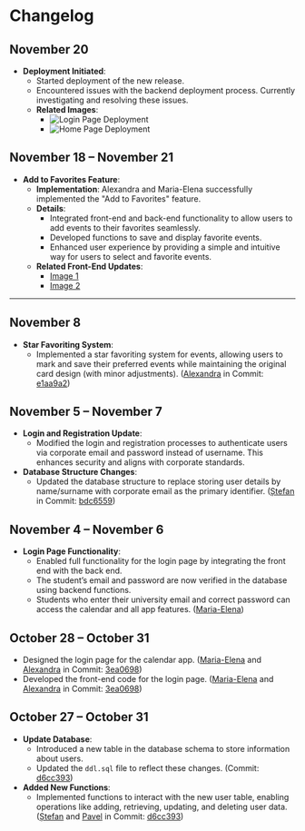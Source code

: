 # Changelog

## November 20  
- **Deployment Initiated**:  
  - Started deployment of the new release.  
  - Encountered issues with the backend deployment process. Currently investigating and resolving these issues.  
  - **Related Images**:  
    - ![Login Page Deployment](https://drive.google.com/file/d/1GjjPIRy92s9uO3DNG6Dzv8WdJtvlxk1j/view?usp=sharing "Login Page Deployment")  
    - ![Home Page Deployment](https://drive.google.com/file/d/18B8CnsQ20QGIlW3tkOaEOR_-mWa1HQTp/view?usp=sharing "Home Page Deployment")  

## November 18 – November 21  
- **Add to Favorites Feature**:  
  - **Implementation**: Alexandra and Maria-Elena successfully implemented the "Add to Favorites" feature.  
  - **Details**:  
    - Integrated front-end and back-end functionality to allow users to add events to their favorites seamlessly.  
    - Developed functions to save and display favorite events.  
    - Enhanced user experience by providing a simple and intuitive way for users to select and favorite events.  
  - **Related Front-End Updates**:  
    - [Image 1](https://drive.google.com/file/d/1Tf61BN6f8n-N3sKaYLQ4fUnXkwzof0Ch/view?usp=sharing)  
    - [Image 2](https://drive.google.com/file/d/1e-ItMNJOVfWEWux50IwN74J7ZgwYZEWj/view?usp=sharing)  

---

## November 8  
- **Star Favoriting System**:  
  - Implemented a star favoriting system for events, allowing users to mark and save their preferred events while maintaining the original card design (with minor adjustments). ([Alexandra](https://github.com/AlexandraB-C) in Commit: [e1aa9a2](https://github.com/IsStephy/EventLink/commit/e1aa9a2b195940c02aa80275658826ffc66cb97a))  

## November 5 – November 7  
- **Login and Registration Update**:  
  - Modified the login and registration processes to authenticate users via corporate email and password instead of username. This enhances security and aligns with corporate standards.  
- **Database Structure Changes**:  
  - Updated the database structure to replace storing user details by name/surname with corporate email as the primary identifier. ([Ștefan](https://github.com/IsStephy) in Commit: [bdc6559](https://github.com/IsStephy/EventLink/commit/bdc6559e2fff7ce1b4f10ea0c294d6175985d02c))  

## November 4 – November 6  
- **Login Page Functionality**:  
  - Enabled full functionality for the login page by integrating the front end with the back end.  
  - The student’s email and password are now verified in the database using backend functions.  
  - Students who enter their university email and correct password can access the calendar and all app features. ([Maria-Elena](https://github.com/mariaelenabotnari))  

## October 28 – October 31  
- Designed the login page for the calendar app. ([Maria-Elena](https://github.com/mariaelenabotnari) and [Alexandra](https://github.com/AlexandraB-C) in Commit: [3ea0698](https://github.com/IsStephy/EventLink/commit/3ea0698d0cd848976ece7cf364a631d4e3bf8bc9))  
- Developed the front-end code for the login page. ([Maria-Elena](https://github.com/mariaelenabotnari) and [Alexandra](https://github.com/AlexandraB-C) in Commit: [3ea0698](https://github.com/IsStephy/EventLink/commit/3ea0698d0cd848976ece7cf364a631d4e3bf8bc9))  

## October 27 – October 31  
- **Update Database**:  
  - Introduced a new table in the database schema to store information about users.  
  - Updated the `ddl.sql` file to reflect these changes. (Commit: [d6cc393](https://github.com/IsStephy/EventLink/commit/1fe47cc1fc1d8c810c28bb5d2b8304a5514a03eb))  
- **Added New Functions**:  
  - Implemented functions to interact with the new user table, enabling operations like adding, retrieving, updating, and deleting user data. ([Ștefan](https://github.com/IsStephy) and [Pavel](https://github.com/pavelcium23) in Commit: [d6cc393](https://github.com/IsStephy/EventLink/commit/1fe47cc1fc1d8c810c28bb5d2b8304a5514a03eb))  
